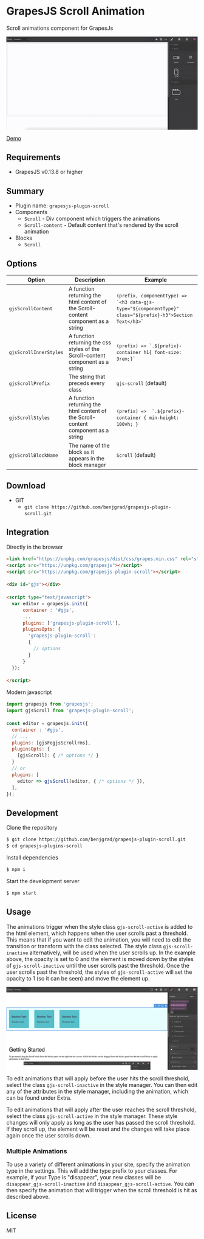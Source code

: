 # GrapesJS Scroll Animation

Scroll animations component for GrapesJs

<p align="center"><img src="./public/Demo.gif" alt="GrapesJS Tabs" align="center"/></p>


[Demo](https://grapesjs-plugin-scroll-demo.gradyserver.com/)


## Requirements
* GrapesJS v0.13.8 or higher


## Summary

* Plugin name: `grapesjs-plugin-scroll`
* Components
  * `Scroll` - Div component which triggers the animations
  * `Scroll-content` - Default content that's rendered by the scroll animation
* Blocks
  * `Scroll`





## Options

| Option          | Description                      | Example                                                                                         |
| --------------- | -------------------------------- | ----------------------------------------------------------------------------------------------- |
| `gjsScrollContent`        | A function returning the html content of the Scroll-content component as a string              | ``(prefix, componentType) => `<h3 data-gjs-type="${componentType}" class="${prefix}-h3">Section Text</h3>` ``
| `gjsScrollInnerStyles`        | A function returning the css styles of the Scroll-content component as a string              | ``(prefix) => `.${prefix}-container h1{ font-size: 3rem;}` ``
| `gjsScrollPrefix`        | The string that preceds every class              | `gjs-scroll` (default)
| `gjsScrollStyles`        | A function returning the html content of the Scroll-content component as a string              | ``(prefix) =>  `.${prefix}-container { min-height: 100vh; }``
| `gjsScrollBlockName`        | The name of the block as it appears in the block manager              | `Scroll` (default)




## Download

<!-- * NPM
  * `npm i grapesjs-plugin-scroll` -->
* GIT
  * `git clone https://github.com/benjgrad/grapesjs-plugin-scroll.git`





## Integration

Directly in the browser

```html
<link href="https://unpkg.com/grapesjs/dist/css/grapes.min.css" rel="stylesheet"/>
<script src="https://unpkg.com/grapesjs"></script>
<script src="https://unpkg.com/grapesjs-plugin-scroll"></script>

<div id="gjs"></div>

<script type="text/javascript">
  var editor = grapesjs.init({
      container : '#gjs',
      ...
      plugins: ['grapesjs-plugin-scroll'],
      pluginsOpts: {
        'grapesjs-plugin-scroll': 
        { 
          // options
        }
      }
  });

</script>

```

Modern javascript

```js
import grapesjs from 'grapesjs';
import gjsScroll from 'grapesjs-plugin-scroll';

const editor = grapesjs.init({
  container : '#gjs',
  // ...
  plugins: [gjsFogjsScrollrms],
  pluginsOpts: {
    [gjsScroll]: { /* options */ }
  }
  // or
  plugins: [
    editor => gjsScroll(editor, { /* options */ }),
  ],
});
```




## Development

Clone the repository

```sh
$ git clone https://github.com/benjgrad/grapesjs-plugin-scroll.git
$ cd grapesjs-plugins-scroll
```

Install dependencies

```sh
$ npm i
```

Start the development server

```sh
$ npm start
```
## Usage 

The animations trigger when the style class `gjs-scroll-active` is added to the html element, which happens when the user scrolls past a threshold. This means that if you want to edit the animation, you will need to edit the transition or transform with the class selected. The style class `gjs-scroll-inactive` alternatively, will be used when the user scrolls up. In the example above, the opacity is set to 0 and the element is moved down by the styles of `gjs-scroll-inactive` until the user scrolls past the threshold. Once the user scrolls past the threshold, the styles of `gjs-scroll-active` will set the opacity to 1 (so it can be seen) and move the element up.

<p align="center"><img src="./public/Screenshot.png" alt="GrapesJS Tabs" align="center"/></p>

To edit animations that will apply before the user hits the scroll threshold, select the class `gjs-scroll-inactive` in the style manager. You can then edit any of the attributes in the style manager, including the animation, which can be found under Extra.

To edit animations that will apply after the user reaches the scroll threshold, select the class `gjs-scroll-active` in the style manager. These style changes will only apply as long as the user has passed the scroll threshold. If they scroll up, the element will be reset and the changes will take place again once the user scrolls down. 

### Multiple Animations

To use a variety of different animations in your site, specify the animation type in the settings. This will add the type prefix to your classes. For example, if your Type is "disappear", your new classes will be `disappear_gjs-scroll-inactive` and `disappear_gjs-scroll-active`. You can then specify the animation that will trigger when the scroll threshold is hit as described above. 

## License

MIT
